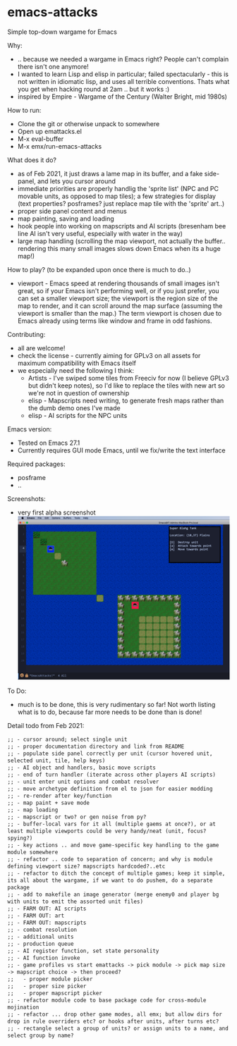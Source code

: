 # emacs-attacks
Simple top-down wargame for Emacs

Why:
- .. because we needed a wargame in Emacs right? People can't complain there isn't one anymore!
- I wanted to learn Lisp and elisp in particular; failed spectacularly - this is not written in idiomatic lisp, and uses all terrible conventions. Thats what you get when hacking round at 2am .. but it works :)
- inspired by Empire - Wargame of the Century (Walter Bright, mid 1980s)

How to run:
- Clone the git or otherwise unpack to somewhere
- Open up emattacks.el
- M-x eval-buffer
- M-x emx/run-emacs-attacks

What does it do?
- as of Feb 2021, it just draws a lame map in its buffer, and a fake side-panel, and lets you cursor around
- immediate priorities are properly handlig the 'sprite list' (NPC and PC movable units, as opposed to map tiles); a few strategies for display (text properties? posframes? just replace map tile with the 'sprite' art..)
- proper side panel content and menus
- map painting, saving and loading
- hook people into working on mapscripts and AI scripts (bresenham bee line AI isn't very useful, especially with water in the way)
- large map handling (scrolling the map viewport, not actually the buffer.. rendering this many small images slows down Emacs when its a huge map!)

How to play? (to be expanded upon once there is much to do..)
- viewport - Emacs speed at rendering thousands of small images isn't great, so if your Emacs isn't performing well, or if you just prefer, you can set a smaller viewport size; the viewport is the region size of the map to render, and it can scroll around the map surface (assuming the viewport is smaller than the map.) The term viewport is chosen due to Emacs already using terms like window and frame in odd fashions.

Contributing:
- all are welcome!
- check the license - currently aiming for GPLv3 on all assets for maximum compatibility with Emacs itself
- we especially need the following I think:
  - Artists - I've swiped some tiles from Freeciv for now (I believe GPLv3 but didn't keep notes), so I'd like to replace the tiles with new art so we're not in question of ownership
  - elisp - Mapscripts need writing, to generate fresh maps rather than the dumb demo ones I've made
  - elisp - AI scripts for the NPC units

Emacs version:
- Tested on Emacs 27.1
- Currently requires GUI mode Emacs, until we fix/write the text interface

Required packages:
- posframe
- ..

Screenshots:

- very first alpha screenshot
![Rudimentary first screenshot](./screenshots/emattacks-alpha-001.png)

To Do:
- much is to be done, this is very rudimentary so far! Not worth listing what is to do, because far more needs to be done than is done!

Detail todo from Feb 2021:

```elisp
;; - cursor around; select single unit
;; - proper documentation directory and link from README
;; - populate side panel correctly per unit (cursor hovered unit, selected unit, tile, help keys)
;; - AI object and handlers, basic move scripts
;; - end of turn handler (iterate across other players AI scripts)
;; - unit enter unit options and combat resolver
;; - move archetype definition from el to json for easier modding
;; - re-render after key/function
;; - map paint + save mode
;; - map loading
;; - mapscript or two? or gen noise from py?
;; - buffer-local vars for it all (multiple gaems at once?), or at least multiple viewports could be very handy/neat (unit, focus? spying?)
;; - key actions .. and move game-specific key handling to the game module somewhere
;; - refactor .. code to separation of concern; and why is module defining viewport size? mapscripts hardcoded?..etc
;; - refactor to ditch the concept of multiple games; keep it simple, its all about the wargame, if we want to do pushem, do a separate package
;; - add to makefile an image generator (merge enemy0 and player bg with units to emit the assorted unit files)
;; - FARM OUT: AI scripts
;; - FARM OUT: art
;; - FARM OUT: mapscripts
;; - combat resolution
;; - additional units
;; - production queue
;; - AI register function, set state personality
;; - AI function invoke
;; - game profiles vs start emattacks -> pick module -> pick map size -> mapscript choice -> then proceed?
;;   - proper module picker
;;   - proper size picker
;;   - proper mapscript picker
;; - refactor module code to base package code for cross-module mojination
;; - refactor ... drop other game modes, all emx; but allow dirs for drop in rule overriders etc? or hooks after units, after turns etc?
;; - rectangle select a group of units? or assign units to a name, and select group by name?
```
